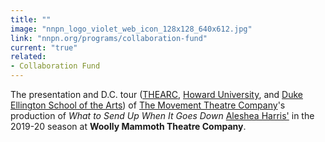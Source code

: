 ```yaml
---
title: ""
image: "nnpn_logo_violet_web_icon_128x128_640x612.jpg"
link: "nnpn.org/programs/collaboration-fund"
current: "true"
related:
- Collaboration Fund
---
```


The presentation and D.C. tour ([THEARC](https://bbardc.org/project/thearc/), [Howard University](https://theatrearts.howard.edu/), and [Duke Ellington School of the Arts](http://www.ellingtonschool.org/)) of <a href="https://www.themovementtheatrecompany.org/" rel="nofollow">The Movement Theatre Company</a>'s production of *What to Send Up When It Goes Down* <a href="https://www.bagofbeans.net/" rel="nofollow">Aleshea Harris'</a> in the 2019-20 season at **Woolly Mammoth Theatre Company**. 


